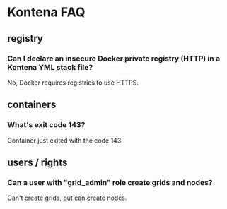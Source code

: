 # Kontena FAQ


## registry

### Can I declare an insecure Docker private registry (HTTP) in a Kontena YML stack file?

No, Docker requires registries to use HTTPS.

## containers

### What's exit code 143?

Container just exited with the code 143

## users / rights

### Can a user with "grid_admin" role create grids and nodes?

Can't create grids, but can create nodes.
